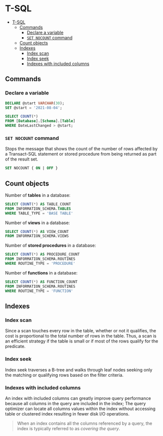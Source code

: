 # T-SQL

- [T-SQL](#t-sql)
  - [Commands](#commands)
    - [Declare a variable](#declare-a-variable)
    - [`SET NOCOUNT` command](#set-nocount-command)
  - [Count objects](#count-objects)
  - [Indexes](#indexes)
    - [Index scan](#index-scan)
    - [Index seek](#index-seek)
    - [Indexes with included columns](#indexes-with-included-columns)

## Commands

### Declare a variable

```sql
DECLARE @start VARCHAR(30);   
SET @start = '2021-08-04';

SELECT COUNT(*)
FROM [Database].[Schema].[Table]
WHERE DateLastChanged > @start;
```

### `SET NOCOUNT` command

Stops the message that shows the count of the number of rows affected by a Transact-SQL statement or stored procedure from being returned as part of the result set.

```sql
SET NOCOUNT { ON | OFF }  
```

## Count objects

Number of **tables** in a database:

```sql
SELECT COUNT(*) AS TABLE_COUNT
FROM INFORMATION_SCHEMA.TABLES
WHERE TABLE_TYPE = 'BASE TABLE'
```

Number of **views** in a database:

```sql
SELECT COUNT(*) AS VIEW_COUNT
FROM INFORMATION_SCHEMA.VIEWS
```

Number of **stored procedures** in a database:

```sql
SELECT COUNT(*) AS PROCEDURE_COUNT
FROM INFORMATION_SCHEMA.ROUTINES
WHERE ROUTINE_TYPE = 'PROCEDURE'
```

Number of **functions** in a database:

```sql
SELECT COUNT(*) AS FUNCTION_COUNT
FROM INFORMATION_SCHEMA.ROUTINES
WHERE ROUTINE_TYPE = 'FUNCTION'
```

## Indexes

### Index scan

Since a scan touches every row in the table, whether or not it qualifies, the cost is proportional to the total number of rows in the table. Thus, a scan is an efficient strategy if the table is small or if most of the rows qualify for the predicate.

### Index seek

Index seek traverses a B-tree and walks through leaf nodes seeking only the matching or qualifying rows based on the filter criteria.

### Indexes with included columns

An index with included columns can greatly improve query performance because all columns in the query are included in the index; The query optimizer can locate all columns values within the index without accessing table or clustered index resulting in fewer disk I/O operations.

> When an index contains all the columns referenced by a query, the index is typically referred to as *covering the query*.
